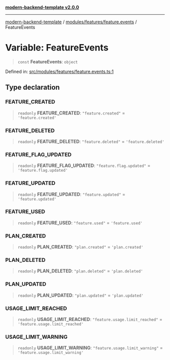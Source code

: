 [**modern-backend-template v2.0.0**](../../../../README.md)

***

[modern-backend-template](../../../../modules.md) / [modules/features/feature.events](../README.md) / FeatureEvents

# Variable: FeatureEvents

> `const` **FeatureEvents**: `object`

Defined in: [src/modules/features/feature.events.ts:1](https://github.com/maemreyo/saas-4cus-nodejs/blob/2a5b3f3aa11335dfa561e80e1feabb8e6084261e/src/modules/features/feature.events.ts#L1)

## Type declaration

### FEATURE\_CREATED

> `readonly` **FEATURE\_CREATED**: `"feature.created"` = `'feature.created'`

### FEATURE\_DELETED

> `readonly` **FEATURE\_DELETED**: `"feature.deleted"` = `'feature.deleted'`

### FEATURE\_FLAG\_UPDATED

> `readonly` **FEATURE\_FLAG\_UPDATED**: `"feature.flag.updated"` = `'feature.flag.updated'`

### FEATURE\_UPDATED

> `readonly` **FEATURE\_UPDATED**: `"feature.updated"` = `'feature.updated'`

### FEATURE\_USED

> `readonly` **FEATURE\_USED**: `"feature.used"` = `'feature.used'`

### PLAN\_CREATED

> `readonly` **PLAN\_CREATED**: `"plan.created"` = `'plan.created'`

### PLAN\_DELETED

> `readonly` **PLAN\_DELETED**: `"plan.deleted"` = `'plan.deleted'`

### PLAN\_UPDATED

> `readonly` **PLAN\_UPDATED**: `"plan.updated"` = `'plan.updated'`

### USAGE\_LIMIT\_REACHED

> `readonly` **USAGE\_LIMIT\_REACHED**: `"feature.usage.limit_reached"` = `'feature.usage.limit_reached'`

### USAGE\_LIMIT\_WARNING

> `readonly` **USAGE\_LIMIT\_WARNING**: `"feature.usage.limit_warning"` = `'feature.usage.limit_warning'`

